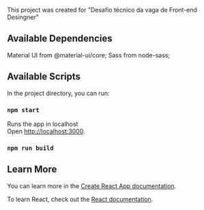 This project was created for "Desafio técnico da vaga de Front-end Desingner"

## Available Dependencies

Material UI from @material-ui/core;
Sass from node-sass;

## Available Scripts

In the project directory, you can run:

### `npm start`

Runs the app in localhost<br>
Open [http://localhost:3000](http://localhost:3000).


### `npm run build`

## Learn More

You can learn more in the [Create React App documentation](https://facebook.github.io/create-react-app/docs/getting-started).

To learn React, check out the [React documentation](https://reactjs.org/).